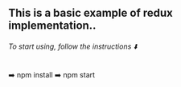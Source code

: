 ## This is a basic example of redux implementation..

###### To start using, follow the instructions :arrow_down:

:arrow_right: npm install
:arrow_right: npm start 
